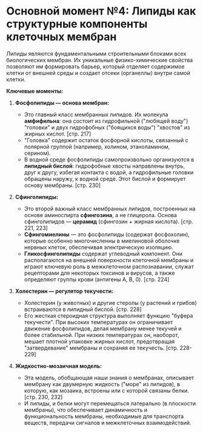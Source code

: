 # Основной момент №4: Липиды как структурные компоненты клеточных мембран

Липиды являются фундаментальными строительными блоками всех биологических мембран. Их уникальные физико-химические свойства позволяют им формировать барьер, который отделяет содержимое клетки от внешней среды и создает отсеки (органеллы) внутри самой клетки.

**Ключевые моменты:**

1.  **Фосфолипиды — основа мембран:**
    *   Это главный класс мембранных липидов. Их молекула **амфифильна**: она состоит из гидрофильной ("любящей воду") "головки" и двух гидрофобных ("боящихся воды") "хвостов" из жирных кислот. [стр. 217]
    *   "Головка" содержит остаток фосфорной кислоты, связанный с полярной группой (например, холином, этаноламином, серином).
    *   В водной среде фосфолипиды самопроизвольно организуются в **липидный бислой**: гидрофобные хвосты направлены внутрь, друг к другу, избегая контакта с водой, а гидрофильные головки обращены наружу, к водной среде. Этот бислой и формирует основу мембраны. [стр. 230]

2.  **Сфинголипиды:**
    *   Это второй важный класс мембранных липидов, построенных на основе аминоспирта **сфингозина**, а не глицерола. Основа сфинголипидов — **церамид** (сфингозин + жирная кислота). [стр. 221, 223]
    *   **Сфингомиелины** — это фосфолипиды (содержат фосфохолин), которые особенно многочисленны в миелиновой оболочке нервных клеток, обеспечивая электрическую изоляцию.
    *   **Гликосфинголипиды** содержат углеводный компонент. Они располагаются на внешней поверхности клеточной мембраны и играют ключевую роль в межклеточном распознавании, служат рецепторами для некоторых токсинов и вирусов, а также определяют группы крови (антигены A, B, 0). [стр. 224]

3.  **Холестерин — регулятор текучести:**
    *   Холестерин (у животных) и другие стеролы (у растений и грибов) встраиваются в липидный бислой. [стр. 228]
    *   Его жесткая стероидная структура выполняет функцию "буфера текучести". При высоких температурах он ограничивает движение фосфолипидов, делая мембрану менее текучей и более стабильной. При низких температурах он, наоборот, мешает плотной упаковке жирных кислот, предотвращая "затвердевание" мембраны и сохраняя ее текучесть. [стр. 228-229]

4.  **Жидкостно-мозаичная модель:**
    *   Эта модель, обобщающая наши знания о мембранах, описывает мембрану как двумерную жидкость ("море" из липидов), в которую, как мозаика, встроены или с которой связаны белки. [стр. 230, 232]
    *   И липиды, и белки могут перемещаться латерально (в плоскости мембраны), что обеспечивает динамичность и функциональность мембраны, необходимые для транспорта веществ, передачи сигналов и межклеточных взаимодействий.

